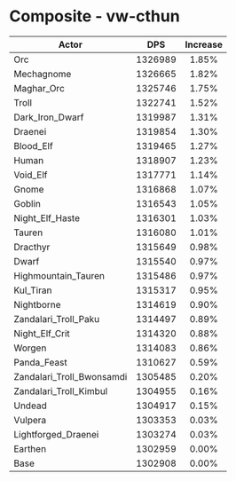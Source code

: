 # Composite - vw-cthun
| Actor | DPS | Increase |
|---|:---:|:---:|
|Orc|1326989|1.85%|
|Mechagnome|1326665|1.82%|
|Maghar_Orc|1325746|1.75%|
|Troll|1322741|1.52%|
|Dark_Iron_Dwarf|1319987|1.31%|
|Draenei|1319854|1.30%|
|Blood_Elf|1319465|1.27%|
|Human|1318907|1.23%|
|Void_Elf|1317771|1.14%|
|Gnome|1316868|1.07%|
|Goblin|1316543|1.05%|
|Night_Elf_Haste|1316301|1.03%|
|Tauren|1316080|1.01%|
|Dracthyr|1315649|0.98%|
|Dwarf|1315540|0.97%|
|Highmountain_Tauren|1315486|0.97%|
|Kul_Tiran|1315317|0.95%|
|Nightborne|1314619|0.90%|
|Zandalari_Troll_Paku|1314497|0.89%|
|Night_Elf_Crit|1314320|0.88%|
|Worgen|1314083|0.86%|
|Panda_Feast|1310627|0.59%|
|Zandalari_Troll_Bwonsamdi|1305485|0.20%|
|Zandalari_Troll_Kimbul|1304955|0.16%|
|Undead|1304917|0.15%|
|Vulpera|1303353|0.03%|
|Lightforged_Draenei|1303274|0.03%|
|Earthen|1302959|0.00%|
|Base|1302908|0.00%|
